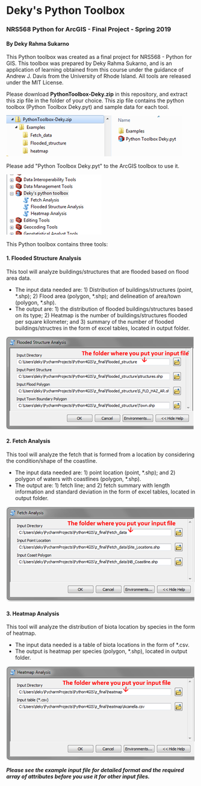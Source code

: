 # Deky's Python Toolbox
### NRS568 Python for ArcGIS - Final Project - Spring 2019
#### By Deky Rahma Sukarno
This Python toolbox was created as a final project for NRS568 - Python for GIS. This toolbox was prepared by Deky Rahma Sukarno, and is an application of learning obtained from this course under the guidance of Andrew J. Davis from  the University of Rhode Island. All tools are released under the MIT License.

Please download **PythonToolbox-Deky.zip** in this repository, and extract this zip file in the folder of your choice. This zip file contains the python toolbox (Python Toolbox Deky.pyt) and sample data for each tool.

![Banner Image](/image/Picture1.png?raw=true)

Please add "Python Toolbox Deky.pyt" to the ArcGIS toolbox to use it.

![Banner Image](/image/Picture2.png?raw=true)

This Python toolbox contains three tools:

#### 1. Flooded Structure Analysis
This tool will analyze buildings/structures that are flooded based on flood area data.
- The input data needed are: 1) Distribution of buildings/structures (point, *.shp); 2) Flood area (polygon, *.shp); and delineation of area/town (polygon, *.shp).
- The output are: 1) the distribution of flooded buildings/structures based on its type; 2) Heatmap is the number of buildings/structures flooded per square kilometer; and 3) summary of the number of flooded buildings/structres in the form of excel tables, located in output folder.

<img src="https://github.com/deqiu1st/Python-Toolbox/blob/master/image/Picture3.png" width="500">

#### 2. Fetch Analysis
This tool will analyze the fetch that is formed from a location by considering the condition/shape of the coastline.
- The input data needed are: 1) point location (point, *.shp); and 2) polygon of waters with coastlines (polygon, *.shp).
- The output are: 1) fetch line; and 2) fetch summary with length information and standard deviation in the form of excel tables, located in output folder.

<img src="https://github.com/deqiu1st/Python-Toolbox/blob/master/image/Picture4.png" width="500">

#### 3. Heatmap Analysis
This tool will analyze the distribution of biota location by species in the form of heatmap.
- The input data needed is a table of biota locations in the form of *.csv.
- The output is heatmap per species (polygon, *.shp), located in output folder.

<img src="https://github.com/deqiu1st/Python-Toolbox/blob/master/image/Picture5.png" width="500">


***Please see the example input file for detailed format and the required array of attributes before you use it for other input files.***
